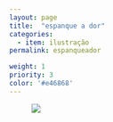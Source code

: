```yaml
---
layout: page
title:  "espanque a dor"
categories:
  - item: ilustração
permalink: espanqueador

weight: 1
priority: 3
color: '#e46868'
---
```


<figure><img src="{{ site.baseurl }}/assets/espanqueador/espanqueador.jpg"/></figure>
